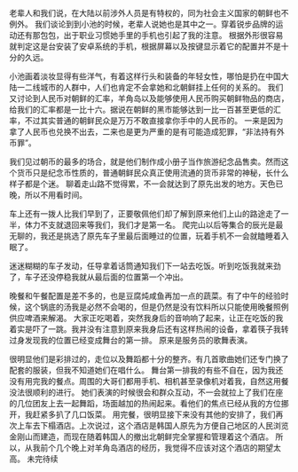 老辈人和我们说，在大陆以前涉外人员是有特权的，同为社会主义国家的朝鲜也不例外。
我们谈论到到小池的时候，老辈人说她也是其中之一。穿着锐步品牌的运动还有那包包，出于职业习惯她手里的手机也引起了我的注意。
根据外形很容易就判定这是台安装了安卓系统的手机，根据屏幕以及按键显示着它的配置并不是十分的久远。



小池画着淡妆显得有些洋气，有着这样行头和装备的年轻女性，哪怕是扔在中国大陆一二线城市的人群中，人们也肯定不会拿她和北朝鲜挂上任何的关系的。
我们又讨论到人民币对朝鲜的汇率，羊角岛以及能够使用人民币购买朝鲜物品的商店，给我们的汇率都是一比十六。据说在朝鲜的黑市能够达到一比一百甚至更低的汇率，不过其实普通的朝鲜民众是万万不敢直接拿你手中的人民币的。
一来是因为拿了人民币也兑换不出去，二来也是更为严重的是有可能造成犯罪，“非法持有外币罪”。

我们见过朝币的最多的场合，就是他们制作成小册子当作旅游纪念品售卖。然而这个货币只是纪念币性质的，普通朝鲜民众真正使用流通的货币非常的神秘，长什么样子都是个迷。
聊着走山路不觉得累，不一会就达到了原先出发的地方。天色已晚，所以不用看时间。



车上还有一拨人比我们早到了，正要敬佩他们却了解到原来他们上山的路途走了一半，体力不支就退回来等我们，我们才是第一名。
爬完山以后等集合的辰光是最无聊的，我还是挑选了原先车子里最后面睡过的位置，玩着手机不一会就瞌睡着入眠了。



迷迷糊糊的车子发动，任导拿着话筒通知我们下一站去吃饭。听到吃饭我就来劲了，车子还没停稳我就从最后面的位置第一个冲出。



晚餐和午餐配置是差不多的，也是豆腐炖咸鱼再加一点的蔬菜。有了中午的经验时候，这个锅底的汤我是必然不会喝的，但是仍然是没有饮料所以只能使用晚餐照例供应啤酒来解渴。
大家正吃喝着，突然我身后的音响响了起来，让正在吃饭的我着实是吓了一跳。我并没有注意到原来我身后还有这样热闹的设备，拿着筷子我转过身发现我的位置已经变成舞台的第一排。
原来是服务员的歌舞表演。



很明显他们是彩排过的，走位以及舞蹈都十分的整齐。有几首歌曲她们还专门换了配套的服装，但我不知道她们在唱什么。
舞台第一排我的有些不自在，因为我还没有用完我的餐点。周围的大哥们都用手机、相机甚至录像机对着我，自然这用餐没法很顺利的进行。
她们表演的时候很会和群众互动，不一会就拉上了我们在座的几位团友上去一起舞蹈，场面越加的热闹起来。看他们的焦点已经从我的方位挪开，我赶紧多扒了几口饭菜。
用完餐，很明显接下来没有其他的安排了，我们再次上车去下榻酒店。上次说过，这个酒店是韩国人原先为方便自己地区的人民浏览金刚山而建造，而现在随着韩国人的撤出北朝鲜完全掌握和管理着这个酒店。
所以，从我前个几个晚上对羊角岛酒店的经历，我觉得不应该对这个酒店的期望太高。
未完待续
